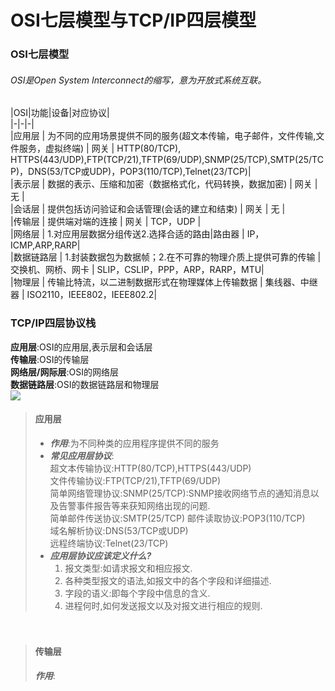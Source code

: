 # OSI七层模型与TCP/IP四层模型  
  
  ### OSI七层模型
  ###### OSI是Open System Interconnect的缩写，意为开放式系统互联。
|OSI|功能|设备|对应协议|  
|-|-|-|  
|应用层 | 为不同的应用场景提供不同的服务(超文本传输，电子邮件，文件传输,文件服务，虚拟终端) | 网关 | HTTP(80/TCP), HTTPS(443/UDP),FTP(TCP/21),TFTP(69/UDP),SNMP(25/TCP),SMTP(25/TCP)，DNS(53/TCP或UDP)，POP3(110/TCP),Telnet(23/TCP)|  
|表示层 | 数据的表示、压缩和加密（数据格式化，代码转换，数据加密) | 网关 | 无 |  
|会话层 | 提供包括访问验证和会话管理(会话的建立和结束) | 网关 | 无 |  
|传输层 | 提供端对端的连接 | 网关 | TCP，UDP |    
|网络层 | 1.对应用层数据分组传送2.选择合适的路由|路由器 | IP，ICMP,ARP,RARP|  
|数据链路层 | 1.封装数据包为数据帧；2.在不可靠的物理介质上提供可靠的传输 | 交换机、网桥、网卡 | SLIP，CSLIP，PPP，ARP，RARP，MTU|  
|物理层 | 传输比特流，以二进制数据形式在物理媒体上传输数据 | 集线器、中继器 | ISO2110，IEEE802，IEEE802.2|  
### TCP/IP四层协议栈
__应用层__:OSI的应用层,表示层和会话层  
__传输层__:OSI的传输层  
__网络层/网际层__:OSI的网络层  
__数据链路层__:OSI的数据链路层和物理层  
![](picture/TCP,IP四层协议栈.png)
> #### 应用层  
> - ___作用___:为不同种类的应用程序提供不同的服务  
> - ___常见应用层协议___:  
> 超文本传输协议:HTTP(80/TCP),HTTPS(443/UDP)  
> 文件传输协议:FTP(TCP/21),TFTP(69/UDP)  
> 简单网络管理协议:SNMP(25/TCP):SNMP接收网络节点的通知消息以及告警事件报告等来获知网络出现的问题.    
> 简单邮件传送协议:SMTP(25/TCP) 
> 邮件读取协议:POP3(110/TCP)     
> 域名解析协议:DNS(53/TCP或UDP)  
> 远程终端协议:Telnet(23/TCP) 
> - ___应用层协议应该定义什么?___  
>	1. 报文类型:如请求报文和相应报文.  
>	2. 各种类型报文的语法,如报文中的各个字段和详细描述.
>	3. 字段的语义:即每个字段中信息的含义.
>	4. 进程何时,如何发送报文以及对报文进行相应的规则. 　　

　
> #### 传输层
> ___作用___: